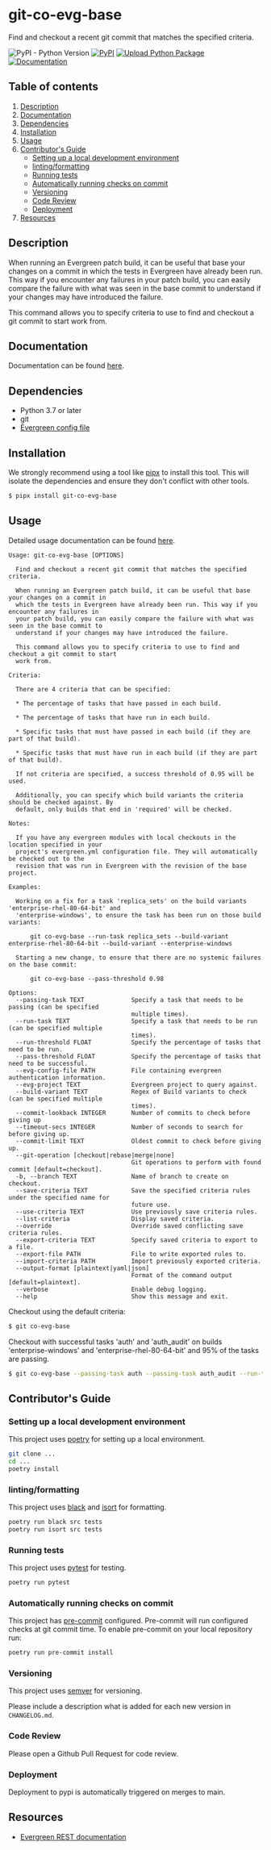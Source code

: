 # git-co-evg-base

Find and checkout a recent git commit that matches the specified criteria.

![PyPI - Python Version](https://img.shields.io/pypi/pyversions/git-co-evg-base) [![PyPI](https://img.shields.io/pypi/v/git-co-evg-base.svg)](https://pypi.org/project/git-co-evg-base/) [![Upload Python Package](https://github.com/evergreen-ci/git-co-evg-base/actions/workflows/deploy.yml/badge.svg)](https://github.com/evergreen-ci/git-co-evg-base/actions/workflows/deploy.yml) [![Documentation](https://img.shields.io/badge/Docs-Available-green)](https://evergreen-ci.github.io/git-co-evg-base/)

## Table of contents

1. [Description](#description)
2. [Documentation](#documentation)
3. [Dependencies](#dependencies)
4. [Installation](#installation)
5. [Usage](#usage)
6. [Contributor's Guide](#contributors-guide)
    - [Setting up a local development environment](#setting-up-a-local-development-environment)
    - [linting/formatting](#lintingformatting)
    - [Running tests](#running-tests)
    - [Automatically running checks on commit](#automatically-running-checks-on-commit)
    - [Versioning](#versioning)
    - [Code Review](#code-review)
    - [Deployment](#deployment)
7. [Resources](#resources)

## Description

When running an Evergreen patch build, it can be useful that base your
changes on a commit in which the tests in Evergreen have already been run.
This way if you encounter any failures in your patch build, you can easily
compare the failure with what was seen in the base commit to understand if
your changes may have introduced the failure.

This command allows you to specify criteria to use to find and checkout a
git commit to start work from.

## Documentation

Documentation can be found [here](https://evergreen-ci.github.io/git-co-evg-base/).

## Dependencies

* Python 3.7 or later
* git
* [Evergreen config file](https://github.com/evergreen-ci/evergreen/wiki/Using-the-Command-Line-Tool#downloading-the-command-line-tool)

## Installation

We strongly recommend using a tool like [pipx](https://pypa.github.io/pipx/) to install
this tool. This will isolate the dependencies and ensure they don't conflict with other tools.

```bash
$ pipx install git-co-evg-base
```

## Usage

Detailed usage documentation can be found [here](https://github.com/evergreen-ci/git-co-evg-base/tree/main/docs/usage.md).

```
Usage: git-co-evg-base [OPTIONS]

  Find and checkout a recent git commit that matches the specified criteria.

  When running an Evergreen patch build, it can be useful that base your changes on a commit in
  which the tests in Evergreen have already been run. This way if you encounter any failures in
  your patch build, you can easily compare the failure with what was seen in the base commit to
  understand if your changes may have introduced the failure.

  This command allows you to specify criteria to use to find and checkout a git commit to start
  work from.

Criteria:

  There are 4 criteria that can be specified:

  * The percentage of tasks that have passed in each build.

  * The percentage of tasks that have run in each build.

  * Specific tasks that must have passed in each build (if they are part of that build).

  * Specific tasks that must have run in each build (if they are part of that build).

  If not criteria are specified, a success threshold of 0.95 will be used.

  Additionally, you can specify which build variants the criteria should be checked against. By
  default, only builds that end in 'required' will be checked.

Notes:

  If you have any evergreen modules with local checkouts in the location specified in your
  project's evergreen.yml configuration file. They will automatically be checked out to the
  revision that was run in Evergreen with the revision of the base project.

Examples:

  Working on a fix for a task 'replica_sets' on the build variants 'enterprise-rhel-80-64-bit' and
  'enterprise-windows', to ensure the task has been run on those build variants:

      git co-evg-base --run-task replica_sets --build-variant enterprise-rhel-80-64-bit --build-variant --enterprise-windows

  Starting a new change, to ensure that there are no systemic failures on the base commit:

      git co-evg-base --pass-threshold 0.98

Options:
  --passing-task TEXT             Specify a task that needs to be passing (can be specified
                                  multiple times).
  --run-task TEXT                 Specify a task that needs to be run (can be specified multiple
                                  times).
  --run-threshold FLOAT           Specify the percentage of tasks that need to be run.
  --pass-threshold FLOAT          Specify the percentage of tasks that need to be successful.
  --evg-config-file PATH          File containing evergreen authentication information.
  --evg-project TEXT              Evergreen project to query against.
  --build-variant TEXT            Regex of Build variants to check (can be specified multiple
                                  times).
  --commit-lookback INTEGER       Number of commits to check before giving up
  --timeout-secs INTEGER          Number of seconds to search for before giving up.
  --commit-limit TEXT             Oldest commit to check before giving up.
  --git-operation [checkout|rebase|merge|none]
                                  Git operations to perform with found commit [default=checkout].
  -b, --branch TEXT               Name of branch to create on checkout.
  --save-criteria TEXT            Save the specified criteria rules under the specified name for
                                  future use.
  --use-criteria TEXT             Use previously save criteria rules.
  --list-criteria                 Display saved criteria.
  --override                      Override saved conflicting save criteria rules.
  --export-criteria TEXT          Specify saved criteria to export to a file.
  --export-file PATH              File to write exported rules to.
  --import-criteria PATH          Import previously exported criteria.
  --output-format [plaintext|yaml|json]
                                  Format of the command output [default=plaintext].
  --verbose                       Enable debug logging.
  --help                          Show this message and exit.
```

Checkout using the default criteria:

```bash
$ git co-evg-base
```

Checkout with successful tasks 'auth' and 'auth_audit' on builds 'enterprise-windows' and
'enterprise-rhel-80-64-bit' and 95% of the tasks are passing.

```bash
$ git co-evg-base --passing-task auth --passing-task auth_audit --run-threshold 0.95 --build-variant enterprise-windows --build-variant enterprise-rhel-80-64-bit
```

## Contributor's Guide

### Setting up a local development environment

This project uses [poetry](https://python-poetry.org/) for setting up a local environment.

```bash
git clone ...
cd ...
poetry install
```

### linting/formatting

This project uses [black](https://black.readthedocs.io/en/stable/) and
[isort](https://pycqa.github.io/isort/) for formatting.

```bash
poetry run black src tests
poetry run isort src tests
```

### Running tests

This project uses [pytest](https://docs.pytest.org/en/6.2.x/) for testing.

```bash
poetry run pytest
```

### Automatically running checks on commit

This project has [pre-commit](https://pre-commit.com/) configured. Pre-commit will run
configured checks at git commit time. To enable pre-commit on your local repository run:

```bash
poetry run pre-commit install
```

### Versioning

This project uses [semver](https://semver.org/) for versioning.

Please include a description what is added for each new version in `CHANGELOG.md`.

### Code Review

Please open a Github Pull Request for code review.

### Deployment

Deployment to pypi is automatically triggered on merges to main.

## Resources

* [Evergreen REST documentation](https://github.com/evergreen-ci/evergreen/wiki/REST-V2-Usage)
